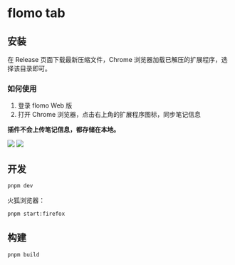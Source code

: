 # flomo tab

## 安装

在 Release 页面下载最新压缩文件，Chrome 浏览器加载已解压的扩展程序，选择该目录即可。

### 如何使用

1. 登录 flomo Web 版
2. 打开 Chrome 浏览器，点击右上角的扩展程序图标，同步笔记信息

**插件不会上传笔记信息，都存储在本地。**

![](https://ozyatdwrbhhuzwoqbwmq.supabase.co/storage/v1/object/public/demo/PixPin_2024-04-24_16-16-04.jpg)
![](https://ozyatdwrbhhuzwoqbwmq.supabase.co/storage/v1/object/public/demo/PixPin_2024-04-24_16-15-47.jpg)

## 开发

```bash
pnpm dev
```

火狐浏览器：

```bash
pnpm start:firefox
```

## 构建

```bash
pnpm build
```
